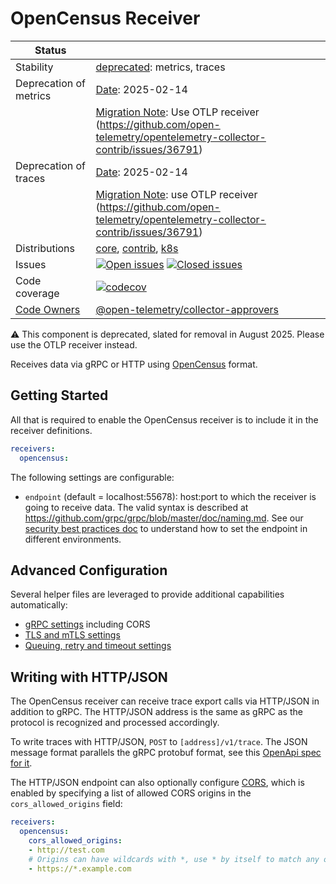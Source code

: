 # OpenCensus Receiver

<!-- status autogenerated section -->
| Status        |           |
| ------------- |-----------|
| Stability     | [deprecated]: metrics, traces   |
| Deprecation of metrics | [Date]: 2025-02-14   |
|                      | [Migration Note]: Use OTLP receiver (https://github.com/open-telemetry/opentelemetry-collector-contrib/issues/36791)   |
| Deprecation of traces | [Date]: 2025-02-14   |
|                      | [Migration Note]: use OTLP receiver (https://github.com/open-telemetry/opentelemetry-collector-contrib/issues/36791)   |
| Distributions | [core], [contrib], [k8s] |
| Issues        | [![Open issues](https://img.shields.io/github/issues-search/open-telemetry/opentelemetry-collector-contrib?query=is%3Aissue%20is%3Aopen%20label%3Areceiver%2Fopencensus%20&label=open&color=orange&logo=opentelemetry)](https://github.com/open-telemetry/opentelemetry-collector-contrib/issues?q=is%3Aopen+is%3Aissue+label%3Areceiver%2Fopencensus) [![Closed issues](https://img.shields.io/github/issues-search/open-telemetry/opentelemetry-collector-contrib?query=is%3Aissue%20is%3Aclosed%20label%3Areceiver%2Fopencensus%20&label=closed&color=blue&logo=opentelemetry)](https://github.com/open-telemetry/opentelemetry-collector-contrib/issues?q=is%3Aclosed+is%3Aissue+label%3Areceiver%2Fopencensus) |
| Code coverage | [![codecov](https://codecov.io/github/open-telemetry/opentelemetry-collector-contrib/graph/main/badge.svg?component=receiver_opencensus)](https://app.codecov.io/gh/open-telemetry/opentelemetry-collector-contrib/tree/main/?components%5B0%5D=receiver_opencensus&displayType=list) |
| [Code Owners](https://github.com/open-telemetry/opentelemetry-collector-contrib/blob/main/CONTRIBUTING.md#becoming-a-code-owner)    | [@open-telemetry/collector-approvers](https://github.com/orgs/open-telemetry/teams/collector-approvers) |

[deprecated]: https://github.com/open-telemetry/opentelemetry-collector/blob/main/docs/component-stability.md#deprecated
[Date]: https://github.com/open-telemetry/opentelemetry-collector/blob/main/docs/component-stability.md#deprecation-information
[Migration Note]: https://github.com/open-telemetry/opentelemetry-collector/blob/main/docs/component-stability.md#deprecation-information
[core]: https://github.com/open-telemetry/opentelemetry-collector-releases/tree/main/distributions/otelcol
[contrib]: https://github.com/open-telemetry/opentelemetry-collector-releases/tree/main/distributions/otelcol-contrib
[k8s]: https://github.com/open-telemetry/opentelemetry-collector-releases/tree/main/distributions/otelcol-k8s
<!-- end autogenerated section -->

:warning: This component is deprecated, slated for removal in August 2025. Please use the OTLP receiver instead.

Receives data via gRPC or HTTP using [OpenCensus]( https://opencensus.io/)
format.

## Getting Started

All that is required to enable the OpenCensus receiver is to include it in the
receiver definitions.

```yaml
receivers:
  opencensus:
```

The following settings are configurable:

- `endpoint` (default = localhost:55678): host:port to which the receiver is
  going to receive data. The valid syntax is described at
  https://github.com/grpc/grpc/blob/master/doc/naming.md. See our [security best practices doc](https://opentelemetry.io/docs/security/config-best-practices/#protect-against-denial-of-service-attacks) to understand how to set the endpoint in different environments.


## Advanced Configuration

Several helper files are leveraged to provide additional capabilities automatically:

- [gRPC settings](https://github.com/open-telemetry/opentelemetry-collector/blob/main/config/configgrpc/README.md) including CORS
- [TLS and mTLS settings](https://github.com/open-telemetry/opentelemetry-collector/blob/main/config/configtls/README.md)
- [Queuing, retry and timeout settings](https://github.com/open-telemetry/opentelemetry-collector/blob/main/exporter/exporterhelper/README.md)

## Writing with HTTP/JSON

The OpenCensus receiver can receive trace export calls via HTTP/JSON in
addition to gRPC. The HTTP/JSON address is the same as gRPC as the protocol is
recognized and processed accordingly.

To write traces with HTTP/JSON, `POST` to `[address]/v1/trace`. The JSON message
format parallels the gRPC protobuf format, see this
[OpenApi spec for it](https://github.com/census-instrumentation/opencensus-proto/blob/master/gen-openapi/opencensus/proto/agent/trace/v1/trace_service.swagger.json).

The HTTP/JSON endpoint can also optionally configure
[CORS](https://fetch.spec.whatwg.org/#cors-protocol), which is enabled by
specifying a list of allowed CORS origins in the `cors_allowed_origins` field:

```yaml
receivers:
  opencensus:
    cors_allowed_origins:
    - http://test.com
    # Origins can have wildcards with *, use * by itself to match any origin.
    - https://*.example.com
```

